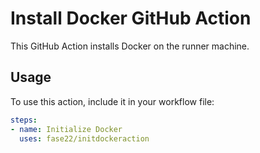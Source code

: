 # Install Docker GitHub Action

This GitHub Action installs Docker on the runner machine.

## Usage

To use this action, include it in your workflow file:

```yaml
steps:
- name: Initialize Docker
  uses: fase22/initdockeraction

